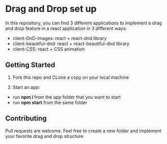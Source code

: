 # Drag and Drop set up

In this repository, you can find 3 different applications to implement a drag and drop feature in a react application in 3 different ways:
- client-DnD-images: react + react-dnd library
- client-beautiful-dnd: react + react-beautiful-dnd library
- client-CSS: react + CSS animation

## Getting Started


1. Fork this repo and CLone a copy on your local machine

2. Start an app:
- run **npm i** from the app folder that you want to start
- run **npm start** from the same folder

## Contributing

Pull requests are welcome. Feel free to create a new folder and implement your favorite drag and drop structure.